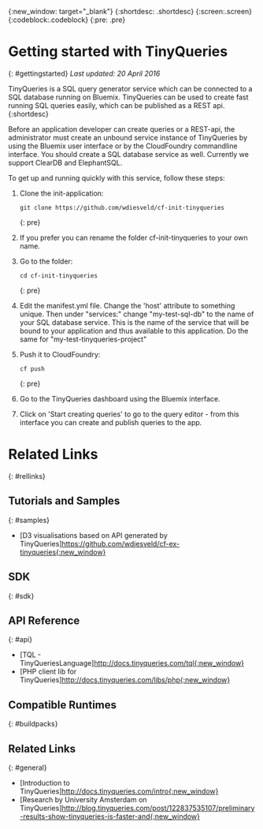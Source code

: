 {:new_window: target="_blank"}
{:shortdesc: .shortdesc}
{:screen:.screen}
{:codeblock:.codeblock}
{:pre: .pre}

# Getting started with TinyQueries
{: #gettingstarted}
*Last updated: 20 April 2016*

TinyQueries is a SQL query generator service which can be connected to a SQL database running on Bluemix. 
TinyQueries can be used to create fast running SQL queries easily, which can be published as a REST api. 
{:shortdesc}

Before an application developer can create queries or a REST-api, 
the administrator must create an unbound service instance of TinyQueries by using the Bluemix user interface or by the CloudFoundry commandline interface.
You should create a SQL database service as well. Currently we support ClearDB and ElephantSQL.

To get up and running quickly with this service, follow these steps:

1. Clone the init-application:

	```
	git clone https://github.com/wdiesveld/cf-init-tinyqueries
	```
	{: pre}
	
2. If you prefer you can rename the folder cf-init-tinyqueries to your own name.

3. Go to the folder:
	
	```
	cd cf-init-tinyqueries	
	```
	{: pre}

4. Edit the manifest.yml file. Change the 'host' attribute to something unique. Then under "services:" change "my-test-sql-db" to the name of your SQL database service. This is the name of the service that will be bound to your application and thus available to this application. Do the same for "my-test-tinyqueries-project"

5. Push it to CloudFoundry:

	```
	cf push
	```
	{: pre}

6. Go to the TinyQueries dashboard using the Bluemix interface.

7. Click on 'Start creating queries' to go to the query editor - from this interface you can create and publish queries to the app.


# Related Links
{: #rellinks}
## Tutorials and Samples
{: #samples}
* [D3 visualisations based on API generated by TinyQueries]https://github.com/wdiesveld/cf-ex-tinyqueries{:new_window}
## SDK
{: #sdk}
## API Reference
{: #api}
* [TQL - TinyQueriesLanguage]http://docs.tinyqueries.com/tql{:new_window}
* [PHP client lib for TinyQueries]http://docs.tinyqueries.com/libs/php{:new_window}
## Compatible Runtimes
{: #buildpacks}
## Related Links
{: #general}
* [Introduction to TinyQueries]http://docs.tinyqueries.com/intro{:new_window}
* [Research by University Amsterdam on TinyQueries]http://blog.tinyqueries.com/post/122837535107/preliminary-results-show-tinyqueries-is-faster-and{:new_window}


